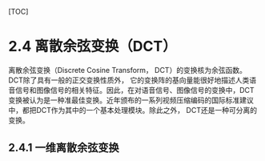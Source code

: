 [TOC]

# 2.4 离散余弦变换（DCT）        

离散余弦变换（Discrete Cosine Transform， DCT）的变换核为余弦函数。DCT除了具有一般的正交变换性质外， 它的变换阵的基向量能很好地描述人类语音信号和图像信号的相关特征。因此，在对语音信号、图像信号的变换中，DCT变换被认为是一种准最佳变换。近年颁布的一系列视频压缩编码的国际标准建议中，都把DCT作为其中的一个基本处理模块。除此之外， DCT还是一种可分离的变换。

## 2.4.1 一维离散余弦变换        


